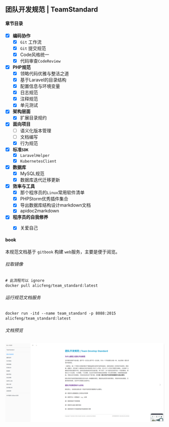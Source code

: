 ## 团队开发规范 | TeamStandard

#### 章节目录

- [x] **编码协作**
    - [x] `Git` 工作流
    - [x] `Git` 提交规范
    - [x] Code风格统一
    - [x] 代码审查`CodeReview`
- [x] **PHP规范**
    - [x] 领略代码优雅与整洁之道
    - [x] 基于Laravel的目录结构
    - [x] 配置信息与环境变量
    - [x] 日志规范
    - [x] 注释规范
    - [x] 单元测试
- [x] **架构层面**
    - [x] 扩展目录规约
- [x] **面向项目**
    - [ ] 语义化版本管理
    - [ ] 文档编写
    - [x] 行为规范
- [x] **标准`SDK`**
    - [x] `LaravelHelper`
    - [x] `KubernetesClient`
- [x] **数据库**
    - [x] MySQL规范
    - [x] 数据库迭代迁移更新
- [x] **效率与工具**
    - [x] 那个程序员的`Linux`常用软件清单
    - [x] PHPStorm优秀插件集合
    - [x] 导出数据库结构设计markdown文档
    - [x] apidoc2markdown
- [x] **程序员的自我修养**
    - [x] 关爱自己



#### book

本规范文档基于 `gitbook` 构建 `web`服务，主要是便于阅览。

###### 拉取镜像

```shell
# 此流程可以 ignore
docker pull alicfeng/team_standard:latest
```

###### 运行规范文档服务

```shell
docker run -itd --name team_standard -p 8088:2015  alicfeng/team_standard:latest
```

###### 文档预览

![规范文档预览](https://raw.githubusercontent.com/alicfeng/TeamStandard/master/resource/mainUI.png)



























